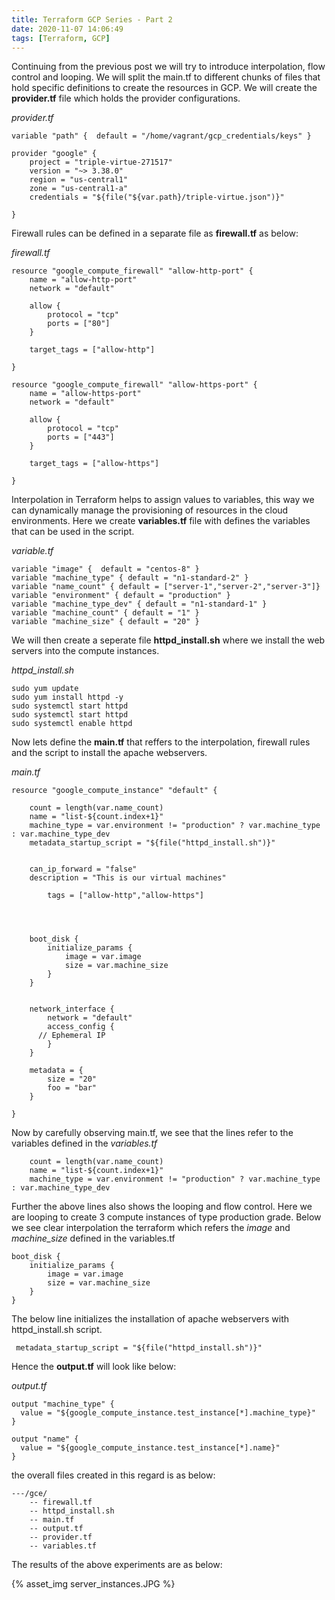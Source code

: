 ```yaml
---
title: Terraform GCP Series - Part 2
date: 2020-11-07 14:06:49
tags: [Terraform, GCP]
---
```


Continuing from the previous post we will try to introduce interpolation, flow control and looping. We will split the main.tf to different chunks of files that hold specific definitions to create the resources in GCP. We will create the **provider.tf** file which holds the provider configurations. 

*provider.tf*

```
variable "path" {  default = "/home/vagrant/gcp_credentials/keys" }

provider "google" {
    project = "triple-virtue-271517"
    version = "~> 3.38.0"
    region = "us-central1"
    zone = "us-central1-a"
    credentials = "${file("${var.path}/triple-virtue.json")}"
  
}
```

Firewall rules can be defined in a separate file as **firewall.tf** as below:

*firewall.tf*

```
resource "google_compute_firewall" "allow-http-port" {
    name = "allow-http-port"
    network = "default"

    allow {
        protocol = "tcp"
        ports = ["80"]
    }

    target_tags = ["allow-http"]
      
}

resource "google_compute_firewall" "allow-https-port" {
    name = "allow-https-port"
    network = "default"

    allow {
        protocol = "tcp"
        ports = ["443"]
    }

    target_tags = ["allow-https"]
      
}
```



Interpolation in Terraform helps to assign values to variables, this way we can dynamically manage the provisioning of resources in the cloud environments. Here we create **variables.tf** file with defines the variables that can be used in the script.

*variable.tf*

```
variable "image" {  default = "centos-8" }
variable "machine_type" { default = "n1-standard-2" }
variable "name_count" { default = ["server-1","server-2","server-3"]}
variable "environment" { default = "production" }
variable "machine_type_dev" { default = "n1-standard-1" }
variable "machine_count" { default = "1" }
variable "machine_size" { default = "20" }
```



We will then create a seperate file **httpd_install.sh** where we install the web servers into the compute instances.

*httpd_install.sh*

```
sudo yum update 
sudo yum install httpd -y
sudo systemctl start httpd
sudo systemctl start httpd
sudo systemctl enable httpd
```



Now lets define the **main.tf**  that reffers to the interpolation, firewall rules and the script to install the apache webservers.

*main.tf*

```
resource "google_compute_instance" "default" {
    
    count = length(var.name_count)
    name = "list-${count.index+1}"
    machine_type = var.environment != "production" ? var.machine_type : var.machine_type_dev
    metadata_startup_script = "${file("httpd_install.sh")}" 
    

    can_ip_forward = "false"
    description = "This is our virtual machines"

        tags = ["allow-http","allow-https"]

  


    boot_disk {
        initialize_params {
            image = var.image
            size = var.machine_size
        }
    }


    network_interface {
        network = "default"
        access_config {
      // Ephemeral IP
        }
    }

    metadata = {
        size = "20"
        foo = "bar"
    }

}
```

Now by carefully observing main.tf, we see that the lines refer to the variables defined in the *variables.tf* 

```
    count = length(var.name_count)
    name = "list-${count.index+1}"
    machine_type = var.environment != "production" ? var.machine_type : var.machine_type_dev
```

Further the above lines also shows the looping and flow control. Here  we are looping to create 3 compute instances of type production grade. Below we see clear interpolation the terraform which refers the *image* and *machine_size* defined in the variables.tf

    boot_disk {
        initialize_params {
            image = var.image
            size = var.machine_size
        }
    }


The below line initializes the installation of apache webservers with httpd_install.sh script.

` metadata_startup_script = "${file("httpd_install.sh")}"`



Hence the **output.tf** will look like below:

*output.tf*

```
output "machine_type" {
  value = "${google_compute_instance.test_instance[*].machine_type}"
}

output "name" {
  value = "${google_compute_instance.test_instance[*].name}"
}
```

 

the overall files created in this regard is as below:



```
---/gce/
	-- firewall.tf
	-- httpd_install.sh
	-- main.tf
	-- output.tf
	-- provider.tf
	-- variables.tf	
```



The results of the above experiments are as below:



{% asset_img server_instances.JPG %}



